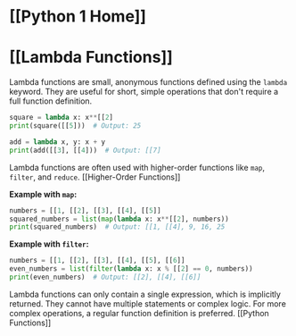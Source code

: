 # [[Python 1 Home]]
# [[Lambda Functions]] 
Lambda functions are small, anonymous functions defined using the `lambda` keyword.  They are useful for short, simple operations that don't require a full function definition.

```python
square = lambda x: x**[[2]
print(square([[5]))  # Output: 25

add = lambda x, y: x + y
print(add([[3], [[4]))  # Output: [[7]
```

Lambda functions are often used with higher-order functions like `map`, `filter`, and `reduce`. [[Higher-Order Functions]]

**Example with `map`:**

```python
numbers = [[1, [[2], [[3], [[4], [[5]]
squared_numbers = list(map(lambda x: x**[[2], numbers))
print(squared_numbers)  # Output: [[1, [[4], 9, 16, 25
```

**Example with `filter`:**

```python
numbers = [[1, [[2], [[3], [[4], [[5], [[6]]
even_numbers = list(filter(lambda x: x % [[2] == 0, numbers))
print(even_numbers)  # Output: [[2], [[4], [[6]]
```

Lambda functions can only contain a single expression, which is implicitly returned.  They cannot have multiple statements or complex logic.  For more complex operations, a regular function definition is preferred. [[Python Functions]]


